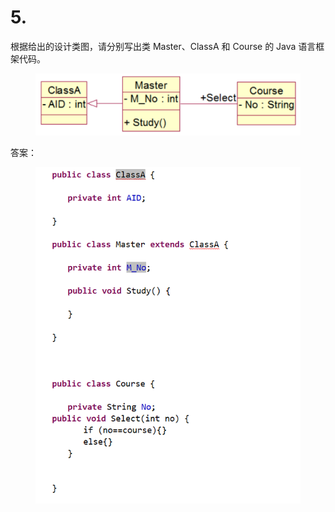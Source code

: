 # 5.

根据给出的设计类图，请分别写出类 Master、ClassA 和 Course 的 Java 语言框架代码。

<figure><img src="../.gitbook/assets/image (1) (1) (1) (1).png" alt=""><figcaption></figcaption></figure>

答案：

<figure><img src="../.gitbook/assets/image (6).png" alt=""><figcaption></figcaption></figure>
